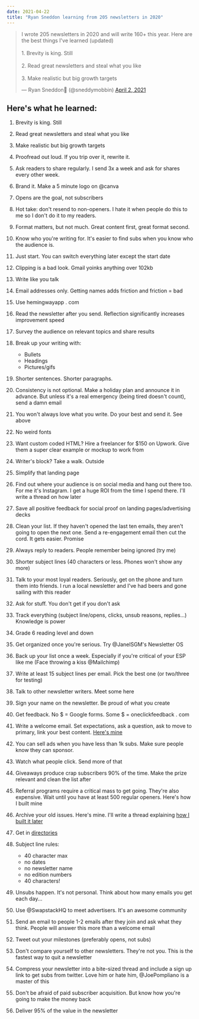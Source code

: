 ```yaml
---
date: 2021-04-22
title: "Ryan Sneddon learning from 205 newsletters in 2020"
---
```


<blockquote class="twitter-tweet"><p lang="en" dir="ltr">I wrote 205 newsletters in 2020 and will write 160+ this year. Here are the best things I&#39;ve learned (updated)<br><br>1. Brevity is king. Still<br><br>2. Read great newsletters and steal what you like<br><br>3. Make realistic but big growth targets</p>&mdash; Ryan Sneddon🍦 (@sneddymobbin) <a href="https://twitter.com/sneddymobbin/status/1377779137620942849?ref_src=twsrc%5Etfw">April 2, 2021</a></blockquote> <script async src="https://platform.twitter.com/widgets.js" charset="utf-8"></script>

## Here's what he learned:

1. Brevity is king. Still

2. Read great newsletters and steal what you like

3. Make realistic but big growth targets

4. Proofread out loud. If you trip over it, rewrite it.

5. Ask readers to share regularly. I send 3x a week and ask for shares every other week.

6. Brand it. Make a 5 minute logo on @canva
 
7. Opens are the goal, not subscribers

8. Hot take: don't resend to non-openers. I hate it when people do this to me so I don't do it to my readers.

9. Format matters, but not much. Great content first, great format second.

10. Know who you're writing for. It's easier to find subs when you know who the audience is.

11. Just start. You can switch everything later except the start date

12. Clipping is a bad look. Gmail yoinks anything over 102kb

13. Write like you talk

14. Email addresses only. Getting names adds friction and friction = bad

15. Use hemingwayapp . com

16. Read the newsletter after you send. Reflection significantly increases improvement speed

17. Survey the audience on relevant topics and share results

18. Break up your writing with:

    * Bullets
    * Headings
    * Pictures/gifs

19. Shorter sentences. Shorter paragraphs.

20. Consistency is not optional. Make a holiday plan and announce it in advance. But unless it's a real emergency (being tired doesn't count), send a damn email

21. You won't always love what you write. Do your best and send it. See above

22. No weird fonts

23. Want custom coded HTML? Hire a freelancer for $150 on Upwork. Give them a super clear example or mockup to work from

24. Writer's block? Take a walk. Outside

25. Simplify that landing page

26. Find out where your audience is on social media and hang out there too. For me it's Instagram. I get a huge ROI from the time I spend there. I'll write a thread on how later

27. Save all positive feedback for social proof on landing pages/advertising decks

28. Clean your list. If they haven't opened the last ten emails, they aren't going to open the next one. Send a re-engagement email then cut the cord. It gets easier. Promise

29. Always reply to readers. People remember being ignored (try me)

30. Shorter subject lines (40 characters or less. Phones won't show any more)

31. Talk to your most loyal readers. Seriously, get on the phone and turn them into friends. I run a local newsletter and I've had beers and gone sailing with this reader

32. Ask for stuff. You don't get if you don't ask

33. Track everything (subject line/opens, clicks, unsub reasons, replies...) Knowledge is power

34. Grade 6 reading level and down

35. Get organized once you're serious. Try @JanelSGM's Newsletter OS

36. Back up your list once a week. Especially if you're critical of your ESP like me (Face throwing a kiss @Mailchimp)

37. Write at least 15 subject lines per email. Pick the best one (or two/three for testing)

38. Talk to other newsletter writers. Meet some here

39. Sign your name on the newsletter. Be proud of what you create

40. Get feedback. No $ = Google forms. Some $ = oneclickfeedback . com

41. Write a welcome email. Set expectations, ask a question, ask to move to primary, link your best content. [Here's mine](https://i.imgur.com/q4Q63p0.png)

42. You can sell ads when you have less than 1k subs. Make sure people know they can sponsor.

43. Watch what people click. Send more of that

44. Giveaways produce crap subscribers 90% of the time. Make the prize relevant and clean the list after

45. Referral programs require a critical mass to get going. They're also expensive. Wait until you have at least 500 regular openers. Here's how I built mine

46. Archive your old issues. Here's mine. I'll write a thread explaining [how I built it later](https://www.naptownscoop.com/latest)

47. Get in [directories](https://blog.emailoctopus.com/list-of-newsletter-directories-and-aggregators/)

48. Subject line rules:

    - 40 character max
    - no dates
    - no newsletter name
    - no edition numbers
    - 40 characters!

49. Unsubs happen. It's not personal. Think about how many emails you get each day...

50. Use @SwapstackHQ to meet advertisers. It's an awesome community

51. Send an email to people 1-2 emails after they join and ask what they think. People will answer this more than a welcome email

52. Tweet out your milestones (preferably opens, not subs)

53. Don't compare yourself to other newsletters. They're not you. This is the fastest way to quit a newsletter

54. Compress your newsletter into a bite-sized thread and include a sign up link to get subs from twitter. Love him or hate him, @JoePompliano is a master of this

55. Don't be afraid of paid subscriber acquisition. But know how you're going to make the money back

56. Deliver 95% of the value in the newsletter